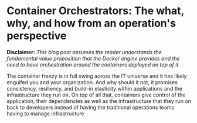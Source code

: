 # Container Orchestrators: The what, why, and how from an operation's perspective


**Disclaimer:** *This blog post assumes the reader understands the fundamental value proposition that the Docker engine provides and the need to have orchestration around the containers deployed on top of it.*

The container frenzy is in full swing across the IT universe and it has likely engulfed you and your organization. And why should it not, it promises consistency, resiliency, and build-in elasticity within applications and the infrastructure they run on. On top of all that, containers give control of the application, their dependencies as well as the infrastructure that they run on back to developers instead of having the traditional operations teams having to manage infrastructure    

